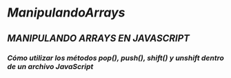 # **_ManipulandoArrays_**

## **_MANIPULANDO ARRAYS EN JAVASCRIPT_**

### **_Cómo utilizar los métodos pop(), push(), shift() y unshift dentro de un archivo JavaScript_**
